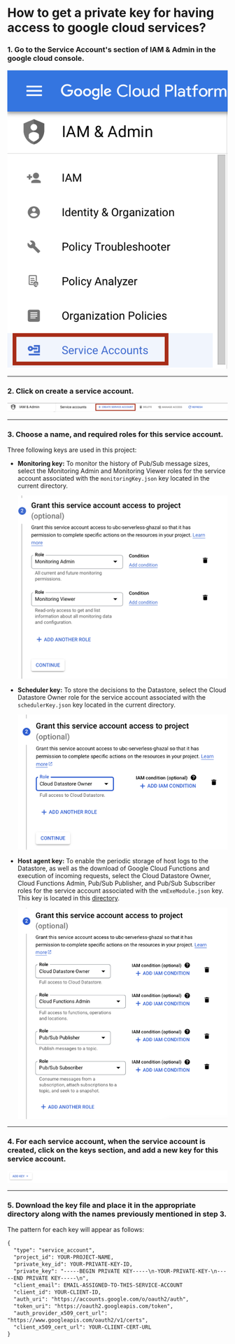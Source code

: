 # How to get a private key for having access to google cloud services?

### 1. Go to the Service Account's section of IAM & Admin in the google cloud console. 

  <img src="./Images/ServiceAccount.png" alt="Service Account Section"/>

---

### 2. Click on create a service account.

  <img src="./Images/CreateServiceAccount.png" alt="Creating a service account"/>

---

### 3. Choose a name, and required roles for this service account.
Three following keys are used in this project: 

  * **Monitoring key:** To monitor the history of Pub/Sub message sizes, select the Monitoring Admin and Monitoring Viewer roles for the service account associated with the `monitoringKey.json` key located in the current directory.

    <img src="./Images/Roles.png" alt="Roles"/>

  * **Scheduler key:** To store the decisions to the Datastore, select the Cloud Datastore Owner role for the service account associated with the `schedulerKey.json` key located in the current directory.

    <img src="./Images/rolesScheduler.png" alt="Roles"/>

  * **Host agent key:** To enable the periodic storage of host logs to the Datastore, as well as the download of Google Cloud Functions and execution of incoming requests, select the Cloud Datastore Owner, Cloud Functions Admin, Pub/Sub Publisher, and Pub/Sub Subscriber roles for the service account associated with the `vmExeModule.json` key. This key is located in this [directory](../../host-agents/execution-agent/).
  

    <img src="./Images/rolesHostAgent.png" alt="Roles"/>

---

### 4. For each service account, when the service account is created, click on the keys section, and add a new key for this service account.

  <img src="./Images/AddKey.png" alt="Adding a key"/>

---


### 5. Download the key file and place it in the appropriate directory along with the names previously mentioned in step 3.
<!-- ```
os.environ['GOOGLE_APPLICATION_CREDENTIALS'] = THE-PATH-TO-YOUR-KEY 
``` -->

The pattern for each key will appear as follows:

```
{
  "type": "service_account",
  "project_id": YOUR-PROJECT-NAME,
  "private_key_id": YOUR-PRIVATE-KEY-ID,
  "private_key": "-----BEGIN PRIVATE KEY-----\n-YOUR-PRIVATE-KEY-\n-----END PRIVATE KEY-----\n",
  "client_email": EMAIL-ASSIGNED-TO-THIS-SERVICE-ACCOUNT
  "client_id": YOUR-CLIENT-ID,
  "auth_uri": "https://accounts.google.com/o/oauth2/auth",
  "token_uri": "https://oauth2.googleapis.com/token",
  "auth_provider_x509_cert_url": "https://www.googleapis.com/oauth2/v1/certs",
  "client_x509_cert_url": YOUR-CLIENT-CERT-URL
}
```
